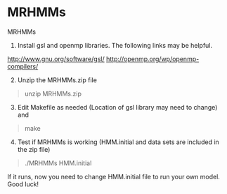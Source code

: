 # MRHMMs
MRHMMs 


1. Install gsl and openmp libraries. The following links may be helpful.

http://www.gnu.org/software/gsl/
http://openmp.org/wp/openmp-compilers/


2. Unzip the MRHMMs.zip file

> unzip MRHMMs.zip

3. Edit Makefile as needed (Location of gsl library may need to change) and 

> make 

4. Test if MRHMMs is working  (HMM.initial and data sets are included
in the zip file)

> ./MRHMMs HMM.initial


If it runs, now you need to change HMM.initial file to run your own
model. Good luck!
